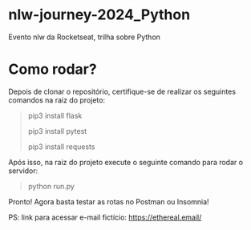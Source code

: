 # nlw-journey-2024_Python
Evento nlw da Rocketseat, trilha sobre Python

# Como rodar?
Depois de clonar o repositório, certifique-se de realizar os seguintes comandos na raiz do projeto:
> pip3 install flask
>> 
> pip3 install pytest
>> 
> pip3 install requests

Após isso, na raiz do projeto execute o seguinte comando para rodar o servidor:
> python run.py

Pronto! Agora basta testar as rotas no Postman ou Insomnia!

PS: link para acessar e-mail fictício: https://ethereal.email/
